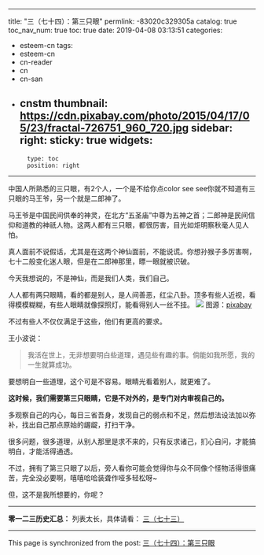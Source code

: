 
---
title: "三（七十四）：第三只眼"
permlink: -83020c329305a
catalog: true
toc_nav_num: true
toc: true
date: 2019-04-08 03:13:51
categories:
- esteem-cn
tags:
- esteem-cn
- cn-reader
- cn
- cn-san
- cnstm
thumbnail: https://cdn.pixabay.com/photo/2015/04/17/05/23/fractal-726751_960_720.jpg
sidebar:
    right:
        sticky: true
widgets:
    -
        type: toc
        position: right
---


中国人所熟悉的三只眼，有2个人，一个是不给你点color see see你就不知道有三只眼的马王爷，另一个就是二郎神了。

马王爷是中国民间供奉的神灵，在北方“五圣庙”中尊为五神之首；二郎神是民间信仰和道教的神祇人物。这两人都有三只眼，都很厉害，目光如炬明察秋毫人见人怕。

真人面前不说假话，尤其是在这两个神仙面前，不能说谎。你想孙猴子多厉害啊，七十二般变化迷人眼，但是在二郎神那里，瞟一眼就被识破。

今天我想说的，不是神仙，而是我们人类，我们自己。

人人都有两只眼睛，看的都是别人，是人间善恶，红尘八卦。顶多有些人近视，看得模模糊糊，有些人眼睛就像探照灯，能看得别人一丝不挂。
![](https://cdn.pixabay.com/photo/2015/04/17/05/23/fractal-726751_960_720.jpg)
图源：[pixabay](https://cdn.pixabay.com/photo/2015/04/17/05/23/fractal-726751_960_720.jpg)

不过有些人不仅仅满足于这些，他们有更高的要求。

王小波说：
>我活在世上，无非想要明白些道理，遇见些有趣的事。倘能如我所愿，我的一生就算成功。

要想明白一些道理，这个可是不容易。眼睛光看着别人，就更难了。

**这时候，我们需要第三只眼睛，它是不对外的，是专门对内审视自己的。**

多观察自己的内心，每日三省吾身，发现自己的弱点和不足，然后想法设法加以弥补，找出自己那点原始的龌龊，打扫干净。

很多问题，很多道理，从别人那里是求不来的，只有反求诸己，扪心自问，才能搞明白，才能活得通透。

不过，拥有了第三只眼了以后，旁人看你可能会觉得你与众不同像个怪物活得很痛苦，完全没必要啊，嘻嘻哈哈装聋作哑多轻松呀~

但，这不是我所想要的，你呢？

***
**零一二三历史汇总：**
列表太长，具体请看：
[三（七十三）](https://busy.org/@softmetal/k61g3vyoan)

- - -

This page is synchronized from the post: [三（七十四）：第三只眼](https://steemit.com/@julian2013/-83020c329305a)
